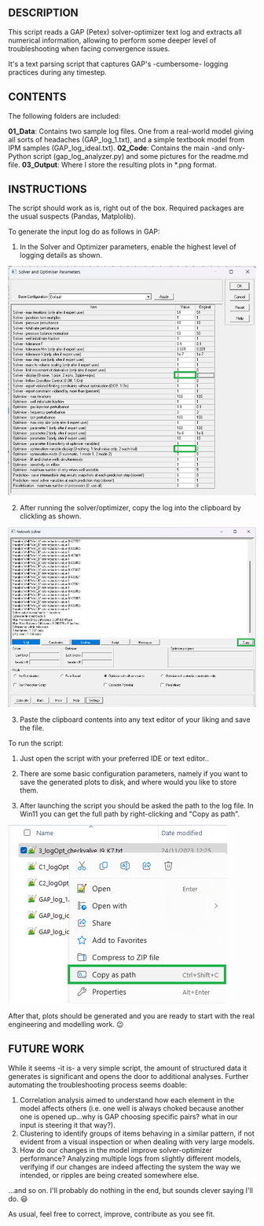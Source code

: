 ## DESCRIPTION

This script reads a GAP (Petex) solver-optimizer text log and extracts all numerical information, allowing to perform some deeper level of troubleshooting when facing convergence issues.

It's a text parsing script that captures GAP's -cumbersome- logging practices during any timestep.

## CONTENTS
The following folders are included:

**01_Data**: Contains two sample log files. One from a real-world model giving all sorts of headaches (GAP_log_1.txt), and a simple textbook model from IPM samples (GAP_log_ideal.txt).
**02_Code**: Contains the main -and only- Python script (gap_log_analyzer.py) and some pictures for the readme.md file.
**03_Output**: Where I store the resulting plots in *.png format.

## INSTRUCTIONS
The script should work as is, right out of the box. Required packages are the usual suspects (Pandas, Matplolib).

To generate the input log do as follows in GAP:
1. In the Solver and Optimizer parameters, enable the highest level of logging details as shown.

![alt text](02_Code/instruct01.png)

2. After running the solver/optimizer, copy the log into the clipboard by clickling as shown.

![alt text](02_Code/instruct02.png)

3. Paste the clipboard contents into any text editor of your liking and save the file.

To run the script: 

1. Just open the script with your preferred IDE or text editor..

2. There are some basic configuration parameters, namely if you want to save the generated plots to disk, and where would you like to store them.

3. After launching the script you should be asked the path to the log file. In Win11 you can get the full path by right-clicking and "Copy as path".

![alt text](02_Code/instruct03.png)

After that, plots should be generated and you are ready to start with the real engineering and modelling work. :wink:

## FUTURE WORK
While it seems -it is- a very simple script, the amount of structured data it generates is significant and opens the door to additional analyses. Further automating the troubleshooting process seems doable:

1. Correlation analysis aimed to understand how each element in the model affects others (i.e. one well is always choked because another one is opened up...why is GAP choosing specific pairs? what in our input is steering it that way?).
2. Clustering to identify groups of items behaving in a similar pattern, if not evident from a visual inspection or when dealing with very large models.
3. How do our changes in the model improve solver-optimizer performance? Analyzing multiple logs from slightly different models, verifying if our changes are indeed affecting the system the way we intended, or ripples are being created somewhere else.

...and so on. I'll probably do nothing in the end, but sounds clever saying I'll do. :smiley:

As usual, feel free to correct, improve, contribute as you see fit.